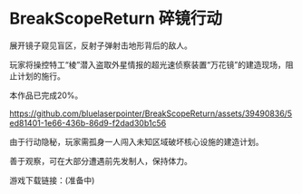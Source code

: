 # BreakScopeReturn 碎镜行动

展开镜子窥见盲区，反射子弹射击地形背后的敌人。

玩家将操控特工“棱”潜入盗取外星情报的超光速侦察装置“万花镜”的建造现场，阻止计划的施行。

本作品已完成20%。

https://github.com/bluelaserpointer/BreakScopeReturn/assets/39490836/5ed81401-1e66-436b-86d9-f2dad30b1c56

由于行动隐秘，玩家需孤身一人闯入未知区域破坏核心设施的建造计划。

善于观察，可在大部分遭遇前先发制人，保持体力。

游戏下载链接：(准备中)
